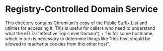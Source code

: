 # Registry-Controlled Domain Service

This directory contains Chromium's copy of the
[Public Suffix List](https://publicsuffix.org/) and utilities for accessing it.
This is useful for callers who need to understand what the eTLD ("effective
Top-Level Domain") + 1 is for some hostname, which in turn is necessary to
determine things like "this host should be allowed to read/write cookies from
this other host".
